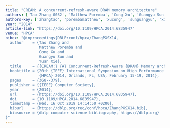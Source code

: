 ```yaml
---
title: "CREAM: A concurrent-refresh-aware DRAM memory architecture"
authors: ['Tao Zhang 0032', 'Matthew Poremba', 'Cong Xu', 'Guangyu Sun 0003', 'Yuan Xie 0001']
authors-key: ['zhangtao', 'porembamatthew', 'xucong', 'sunguangyu', 'xieyuan']
year: "2014"
article-link: "https://doi.org/10.1109/HPCA.2014.6835947"
venue: "HPCA"
bibex: "@inproceedings{DBLP:conf/hpca/ZhangPXSX14,
  author    = {Tao Zhang and
               Matthew Poremba and
               Cong Xu and
               Guangyu Sun and
               Yuan Xie},
  title     = {{CREAM:} {A} Concurrent-Refresh-Aware {DRAM} Memory architecture},
  booktitle = {20th {IEEE} International Symposium on High Performance Computer Architecture,
               {HPCA} 2014, Orlando, FL, USA, February 15-19, 2014},
  pages     = {368--379},
  publisher = {{IEEE} Computer Society},
  year      = {2014},
  url       = {https://doi.org/10.1109/HPCA.2014.6835947},
  doi       = {10.1109/HPCA.2014.6835947},
  timestamp = {Wed, 16 Oct 2019 14:14:50 +0200},
  biburl    = {https://dblp.org/rec/conf/hpca/ZhangPXSX14.bib},
  bibsource = {dblp computer science bibliography, https://dblp.org}
}"
---
```

